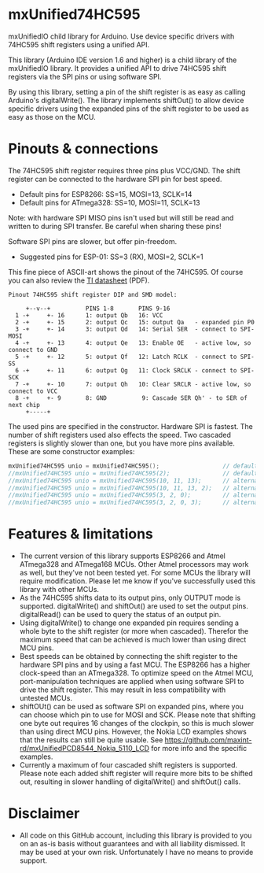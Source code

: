 # mxUnified74HC595
mxUnifiedIO child library for Arduino. Use device specific drivers with 74HC595 shift registers using a unified API.

This library (Arduino IDE version 1.6 and higher) is a child library of the mxUnifiedIO library. It provides a unified
API to drive 74HC595 shift registers via the SPI pins or using software SPI. 

By using this library, setting a pin of the shift register is as easy as calling Arduino's digitalWrite().
The library implements shiftOut() to allow device specific drivers using the expanded pins of the shift register
to be used as easy as those on the MCU.

# Pinouts & connections
The 74HC595 shift register requires three pins plus VCC/GND.
The shift register can be connected to the hardware SPI pin for best speed.
- Default pins for ESP8266:   SS=15, MOSI=13, SCLK=14
- Default pins for ATmega328: SS=10, MOSI=11, SCLK=13

Note: with hardware SPI MISO pins isn't used but will still be read and written to during SPI transfer. Be careful when sharing these pins!

Software SPI pins are slower, but offer pin-freedom.
- Suggested pins for ESP-01: SS=3 (RX), MOSI=2, SCLK=1

This fine piece of ASCII-art shows the pinout of the 74HC595. Of course you can also review the [TI datasheet](http://www.ti.com/lit/ds/symlink/sn74hc595.pdf) (PDF).
```
Pinout 74HC595 shift register DIP and SMD model:

     +--v--+          PINS 1-8       PINS 9-16
  1 -+     +- 16      1: output Qb   16: VCC
  2 -+     +- 15      2: output Qc   15: output Qa   - expanded pin P0
  3 -+     +- 14      3: output Qd   14: Serial SER  - connect to SPI-MOSI
  4 -+     +- 13      4: output Qe   13: Enable OE   - active low, so connect to GND
  5 -+     +- 12      5: output Qf   12: Latch RCLK  - connect to SPI-SS
  6 -+     +- 11      6: output Qg   11: Clock SRCLK - connect to SPI-SCK
  7 -+     +- 10      7: output Qh   10: Clear SRCLR - active low, so connect to VCC
  8 -+     +- 9       8: GND          9: Cascade SER Qh' - to SER of next chip
     +-----+
```

The used pins are specified in the constructor. Hardware SPI is fastest. The number of shift registers used also effects the speed.
Two cascaded registers is slightly slower than one, but you have more pins available.
These are some constructor examples:
```C++
mxUnified74HC595 unio = mxUnified74HC595();                  // default hardware SPI pins, no cascading
//mxUnified74HC595 unio = mxUnified74HC595(2);               // default hardware SPI pins, two cascaded shift-registers
//mxUnified74HC595 unio = mxUnified74HC595(10, 11, 13);      // alternative software SPI pins: SS, MOSI, SCLK
//mxUnified74HC595 unio = mxUnified74HC595(10, 11, 13, 2);   // alternative software and two cascaded shift-registers
//mxUnified74HC595 unio = mxUnified74HC595(3, 2, 0);         // alternative software SPI pins for ESP-01:
//mxUnified74HC595 unio = mxUnified74HC595(3, 2, 0, 3);      // alternative software SPI pins for ESP-01, three cascaded
```

# Features & limitations
- The current version of this library supports ESP8266 and Atmel ATmega328 and ATmega168 MCUs. Other Atmel processors may work as well, but they've not been tested yet. For some MCUs the library will require modification. Please let me know if you've successfully used this library with other MCUs.
- As the 74HC595 shifts data to its output pins, only OUTPUT mode is supported. digitalWrite() and shiftOut() are used to set the output pins. digitalRead() can be used to query the status of an output pin.
- Using digitalWrite() to change one expanded pin requires sending a whole byte to the shift register (or more when cascaded). Therefor the maximum speed that can be achieved is much lower than using direct MCU pins.
- Best speeds can be obtained by connecting the shift register to the hardware SPI pins and by using a fast MCU. The ESP8266 has a higher clock-speed than an ATmega328. To optimize speed on the Atmel MCU, port-manipulation techniques are applied when using software SPI to drive the shift register. This may result in less compatibility with untested MCUs.
- shiftOUt() can be used as software SPI on expanded pins, where you can choose which pin to use for MOSI and SCK. Please note that shifting one byte out requires 16 changes of the clockpin, so this is much slower than using direct MCU pins. However, the Nokia LCD examples shows that the results can still be quite usable. See https://github.com/maxint-rd/mxUnifiedPCD8544_Nokia_5110_LCD for more info and the specific examples.
- Currently a maximum of four cascaded shift registers is supported. Please note each added shift register will require more bits to be shifted out, resulting in slower handling of digitalWrite() and shiftOut() calls.

# Disclaimer
- All code on this GitHub account, including this library is provided to you on an as-is basis without guarantees and with all liability dismissed. It may be used at your own risk. Unfortunately I have no means to provide support.
